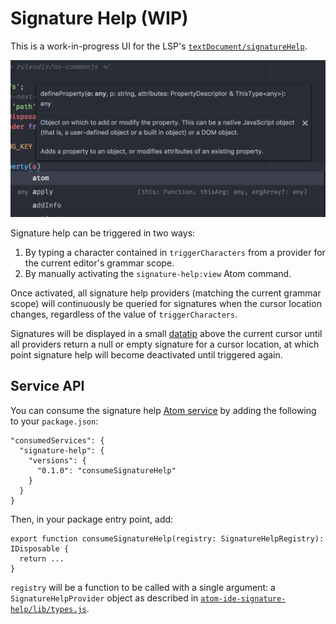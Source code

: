 # Signature Help (WIP)

This is a work-in-progress UI for the LSP's [`textDocument/signatureHelp`](
https://github.com/Microsoft/language-server-protocol/blob/master/protocol.md#textDocument_signatureHelp).

<img alt="Signature Help" src="images/signature-help.png" width="600" />

Signature help can be triggered in two ways:

1. By typing a character contained in `triggerCharacters` from a provider
for the current editor's grammar scope.
2. By manually activating the `signature-help:view` Atom command.

Once activated, all signature help providers (matching the current grammar scope)
will continuously be queried for signatures when the cursor location changes,
regardless of the value of `triggerCharacters`.

Signatures will be displayed in a small [datatip](./datatips.md) above the current
cursor until all providers return a null or empty signature for a cursor location,
at which point signature help will become deactivated until triggered again.

## Service API

You can consume the signature help [Atom service](http://flight-manual.atom.io/behind-atom/sections/interacting-with-other-packages-via-services/)
by adding the following to your `package.json`:

```
"consumedServices": {
  "signature-help": {
    "versions": {
      "0.1.0": "consumeSignatureHelp"
    }
  }
}
```

Then, in your package entry point, add:

```
export function consumeSignatureHelp(registry: SignatureHelpRegistry): IDisposable {
  return ...
}
```

`registry` will be a function to be called with a single argument:
a `SignatureHelpProvider` object as described in
[`atom-ide-signature-help/lib/types.js`](
../modules/atom-ide-ui/pkg/atom-ide-signature-help/lib/types.js).
